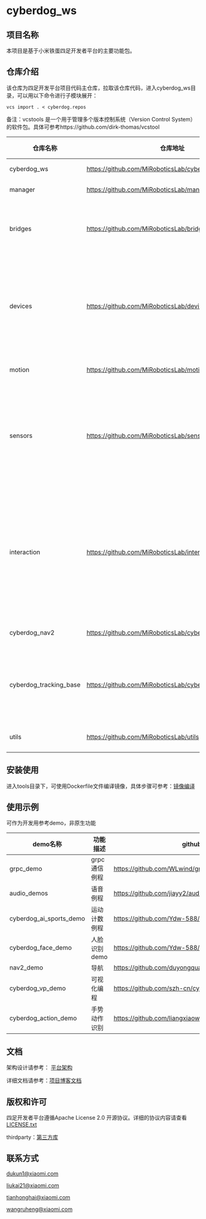 # cyberdog_ws

## 项目名称
本项目是基于小米铁蛋四足开发者平台的主要功能包。
## 仓库介绍
该仓库为四足开发平台项目代码主仓库，拉取该仓库代码，进入cyberdog_ws目录，可以用以下命令进行子模块展开：

```
vcs import . < cyberdog.repos
```
备注：vcstools 是一个用于管理多个版本控制系统（Version Control System）的软件包。具体可参考https://github.com/dirk-thomas/vcstool



| 仓库名称               | 仓库地址                                                | 主要功能                                                     | 设计文档                                                     |
| ---------------------- | --------------------------- | ------------------------------- | ------------------------------------------- |
| cyberdog_ws            | https://github.com/MiRoboticsLab/cyberdog_ws            | 启动模块                                                     | [启动模块](https://miroboticslab.github.io/blogs/#/cn/cyberdog_bringup_cn)<br/> |
| manager                | https://github.com/MiRoboticsLab/manager                | 全局管理节点                                                 | [管理模块](https://miroboticslab.github.io/blogs/#/cn/cyberdog_manager_cn)<br/> |
| bridges                | https://github.com/MiRoboticsLab/bridges                | ros消息服务定义文件<br/>与app端通讯程序<br/>can数据收发封装库 | [grpc通信模块](https://miroboticslab.github.io/blogs/#/cn/cyberdog_grpc_cn) |
| devices                | https://github.com/MiRoboticsLab/devices                | 设备管理节点<br/>bms数据发布插件<br/>led设置插件<br/>touch插件<br/>uwb插件 | [设备管理模块](https://miroboticslab.github.io/blogs/#/cn/device_manager_cn)<br/>[bms模块](https://miroboticslab.github.io/blogs/#/cn/cyberdog_bms_cn)<br/>[LED模块](https://miroboticslab.github.io/blogs/#/cn/cyberdog_led_cn)<br/>[touch模块](https://miroboticslab.github.io/blogs/#/cn/cyberdog_touch_cn)<br/>[uwb模块](https://miroboticslab.github.io/blogs/#/cn/cyberdog_uwb_cn)<br/> |
| motion                 | https://github.com/MiRoboticsLab/motion                 | 运控管理                                                     | [运动管理模块](https://miroboticslab.github.io/blogs/#/cn/motion_manager_cn)<br/> |
| sensors                | https://github.com/MiRoboticsLab/sensors                | 传感器节点<br/>gps插件<br/>雷达插件<br/>tof插件<br/>超声插件 | [传感器模块](https://miroboticslab.github.io/blogs/#/cn/sensor_manager_cn)<br/>[gps模块](https://miroboticslab.github.io/blogs/#/cn/cyberdog_gps_cn)<br/>[雷达模块](https://miroboticslab.github.io/blogs/#/cn/cyberdog_lidar_cn)<br/>[tof模块](https://miroboticslab.github.io/blogs/#/cn/cyberdog_tof_cn)<br/>[超声模块](https://miroboticslab.github.io/blogs/#/cn/cyberdog_ultrasonic_cn)<br/> |
| interaction            | https://github.com/MiRoboticsLab/interaction            | 语音节点<br/>可视化编程节点<br/>小爱训练词节点<br/>图传节点<br/>快连节点 | [语音模块]()<br/>[可视化编程模块]()<br/>[语音训练词模块]()<br/>[图传模块]()<br/>[快连模块]()<br/> |
| cyberdog_nav2          | https://github.com/MiRoboticsLab/cyberdog_nav           | 算法任务管理相关                                             | [算法任务管理](https://miroboticslab.github.io/blogs/#/cn/algorithm_manager_cn)<br/> |
| cyberdog_tracking_base | https://github.com/MiRoboticsLab/cyberdog_tracking_base | 存放了基于navigation2实现的docking， navigation， tracking功能相关的参数<br/>附加模块等 |                                                              |
| utils                  | https://github.com/MiRoboticsLab/utils                  | 通用接口库                                                   | [通用接口库](https://miroboticslab.github.io/blogs/#/cn/cyberdog_common_cn)<br/> |



## 安装使用

进入tools目录下，可使用Dockerfile文件编译镜像，具体步骤可参考：[镜像编译](https://github.com/MiRoboticsLab/blogs/blob/rolling/docs/cn/dockerfile_instructions_cn.md)

## 使用示例
可作为开发用参考demo，非原生功能

| demo名称                | 功能描述     | github地址                                             |
| ----------------------- | ------------ | ------------------------------------------------------ |
| grpc_demo               | grpc通信例程 | https://github.com/WLwind/grpc_demo                    |
| audio_demos             | 语音例程     | https://github.com/jiayy2/audio_demos                  |
| cyberdog_ai_sports_demo | 运动计数例程 | https://github.com/Ydw-588/cyberdog_ai_sports_demo     |
| cyberdog_face_demo      | 人脸识别demo | https://github.com/Ydw-588/cyberdog_face_demo          |
| nav2_demo               | 导航         | https://github.com/duyongquan/nav2_demo                |
| cyberdog_vp_demo        | 可视化编程   | https://github.com/szh-cn/cyberdog_vp_demo             |
| cyberdog_action_demo    | 手势动作识别 | https://github.com/liangxiaowei00/cyberdog_action_demo |


## 文档

架构设计请参考： [平台架构](https://miroboticslab.github.io/blogs/#/cn/cyberdog_platform_software_architecture_cn)

详细文档请参考：[项目博客文档](https://miroboticslab.github.io/blogs/#/)

## 版权和许可

四足开发者平台遵循Apache License 2.0 开源协议。详细的协议内容请查看 [LICENSE.txt](./LICENSE.txt)

thirdparty：[第三方库](https://github.com/MiRoboticsLab/blogs/blob/rolling/docs/cn/third_party_library_management_cn.md)

## 联系方式

dukun1@xiaomi.com

liukai21@xiaomi.com

tianhonghai@xiaomi.com

wangruheng@xiaomi.com
